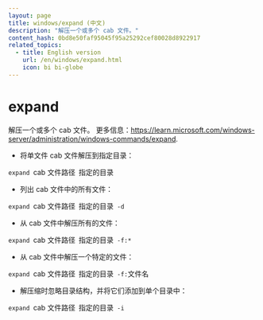 ```yaml
---
layout: page
title: windows/expand (中文)
description: "解压一个或多个 cab 文件。"
content_hash: 0bd8e50faf95045f95a25292cef80028d8922917
related_topics:
  - title: English version
    url: /en/windows/expand.html
    icon: bi bi-globe
---
```

# expand

解压一个或多个 cab 文件。
更多信息：<https://learn.microsoft.com/windows-server/administration/windows-commands/expand>.

- 将单文件 cab 文件解压到指定目录：

`expand `<span class="tldr-var badge badge-pill bg-dark-lm bg-white-dm text-white-lm text-dark-dm font-weight-bold">cab 文件路径</span>` `<span class="tldr-var badge badge-pill bg-dark-lm bg-white-dm text-white-lm text-dark-dm font-weight-bold">指定的目录</span>

- 列出 cab 文件中的所有文件：

`expand `<span class="tldr-var badge badge-pill bg-dark-lm bg-white-dm text-white-lm text-dark-dm font-weight-bold">cab 文件路径</span>` `<span class="tldr-var badge badge-pill bg-dark-lm bg-white-dm text-white-lm text-dark-dm font-weight-bold">指定的目录</span>` -d`

- 从 cab 文件中解压所有的文件：

`expand `<span class="tldr-var badge badge-pill bg-dark-lm bg-white-dm text-white-lm text-dark-dm font-weight-bold">cab 文件路径</span>` `<span class="tldr-var badge badge-pill bg-dark-lm bg-white-dm text-white-lm text-dark-dm font-weight-bold">指定的目录</span>` -f:*`

- 从 cab 文件中解压一个特定的文件：

`expand `<span class="tldr-var badge badge-pill bg-dark-lm bg-white-dm text-white-lm text-dark-dm font-weight-bold">cab 文件路径</span>` `<span class="tldr-var badge badge-pill bg-dark-lm bg-white-dm text-white-lm text-dark-dm font-weight-bold">指定的目录</span>` -f:`<span class="tldr-var badge badge-pill bg-dark-lm bg-white-dm text-white-lm text-dark-dm font-weight-bold">文件名</span>

- 解压缩时忽略目录结构，并将它们添加到单个目录中：

`expand `<span class="tldr-var badge badge-pill bg-dark-lm bg-white-dm text-white-lm text-dark-dm font-weight-bold">cab 文件路径</span>` `<span class="tldr-var badge badge-pill bg-dark-lm bg-white-dm text-white-lm text-dark-dm font-weight-bold">指定的目录</span>` -i`
